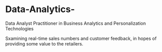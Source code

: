 # Data-Analytics-
Data Analyst Practitioner in  Business Analytics and Personalization Technologies


Sxamining real-time sales numbers and customer feedback, in hopes of providing some value to the retailers.
